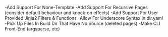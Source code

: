 -Add Support For None-Template
-Add Support For Recursive Pages (consider default behaviour and knock-on effects)
-Add Support For User Provided Jinja2 Filters & Functions
-Allow For Underscore Syntax In dir.yaml
-Pick Up Files In Build Dir That Have No Source (deleted pages)
-Make CLI Front-End (argsparse, etc)